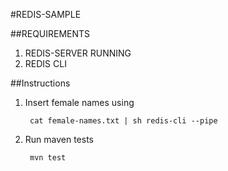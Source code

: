 #REDIS-SAMPLE

##REQUIREMENTS

1. REDIS-SERVER RUNNING
2. REDIS CLI

##Instructions

1. Insert female names using

        cat female-names.txt | sh redis-cli --pipe
    
2. Run maven tests 

        mvn test


